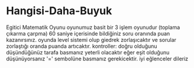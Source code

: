 # Hangisi-Daha-Buyuk
Egitici Matematik Oyunu
oyunumuz basit bir 3 işlem oyunudur (toplama çıkarma çarpma)
60 saniye içerisinde bildiğiniz soru oranında puan kazanırsınız.
oyunda level sistemi olup giedrek zorlaşıcaktır ve sorular zorlaştığı oranda puanda artıcaktır.
kontroller:
doğru olduğunu düşündüğünüz tarafa basmanız yeterli olacaktır  eğer eşit olduğunu düşünüyorsanız '=' sembolüne basmanız gerekicektir.
iyi eğlenceler dileriz
